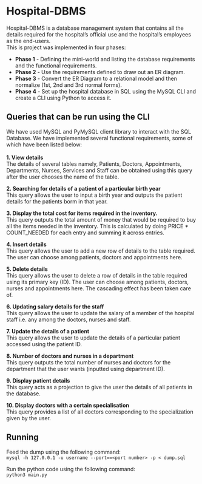 # Hospital-DBMS
Hospital-DBMS is a database management system that contains all the details required for the hospital’s official use and the hospital’s employees as the end-users. </br>
This is project was implemented in four phases: 

- **Phase 1** - Defining the mini-world and listing the database requirements and the functional requirements.
- **Phase 2** - Use the requirements defined to draw out an ER diagram.
- **Phase 3** - Convert the ER Diagram to a relational model and then normalize (1st, 2nd and 3rd normal forms).
- **Phase 4** - Set up the hospital database in SQL using the MySQL CLI and create a CLI using Python to access it. 

## Queries that can be run using the CLI
We have used MySQL and PyMySQL client library to interact with the SQL Database. We have implemented several functional requirements, some of which have been listed below: </br></br>
**1. View details**</br>
The details of several tables namely, Patients, Doctors, Appointments, Departments, Nurses, Services and Staff can be obtained using this query after the user chooses the name of the table.</br>

**2. Searching for details of a patient of a particular birth year**</br>
This query allows the user to input a birth year and outputs the patient details for the patients borm in that year.</br>

**3. Display the total cost for items required in the inventory.**</br>
This query outputs the total amount of money that would be required to buy all the items needed in the inventory.  This is calculated by doing PRICE * COUNT_NEEDED for each entry and summing it across entries. </br>

**4. Insert details**</br>
This query allows the user to add a new row of details to the table required. The user can choose among patients, doctors and appointments here.</br>

**5. Delete details**</br>
This query allows the user to delete a row of details in the table required using its primary key (ID). The user can choose among patients, doctors, nurses and appointments here. The cascading effect has been taken care of.</br>

**6. Updating salary details for the staff**</br>
This query allows the user to update the salary of a member of the hospital staff i.e. any among the doctors, nurses and staff.</br>

**7. Update the details of a patient**</br>
This query allows the user to update the details of a particular patient accessed using the patient ID.</br>

**8. Number of doctors and nurses in a department**</br>
This query outputs the total number of nurses and doctors for the department that the user wants (inputted using department ID).</br>

**9. Display patient details**</br>
This query acts as a projection to give the user the details of all patients in the database.</br>

**10. Display doctors with a certain specialisation**</br>
This query provides a list of all doctors corresponding to the specialization given by the user.</br>

## Running

Feed the dump using the following command: </br>
`mysql -h 127.0.0.1 -u username --port==<port number> -p < dump.sql`</br>

Run the python code using the following command: </br>
`python3 main.py`

